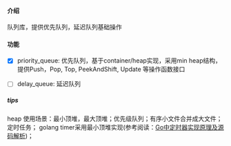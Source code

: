 #### 介绍

队列库，提供优先队列，延迟队列基础操作



#### 功能

- [x] priority_queue: 优先队列，基于container/heap实现，采用min heap结构，提供Push，Pop, Top, PeekAndShift, Update 等操作函数接口
- [ ] delay_queue: 延迟队列



##### tips

heap 使用场景：最小顶堆，最大顶堆；优先级队列；有序小文件合并成大文件；定时任务； golang timer采用最小顶堆实现(参考阅读：[Go中定时器实现原理及源码解析](https://www.luozhiyun.com/archives/458))；

